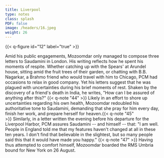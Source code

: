 ```yaml
---
title: Liverpool
type: notes
class: splash
PDF: false
image: /headers/16.jpeg
weight: 26
---
```


{{< q-figure id="12" label="true" >}}

Amid his public engagements, Mozoomdar only managed to compose three
letters to Saudamini in London. His writing reflects how he spent his
moments of respite. Whether catching up with the Spears' at Arundel
house, sitting amid the fruit trees of their garden, or chatting with
B.B. Nagarkar, a Brahmo friend who would travel with him to Chicago, PCM
had occasions to relax in good company. Yet his letters suggest that he
was plagued with uncertainties during his brief moments of rest. Shaken
by the discovery of a friend's death in India, he writes, "How can I be
assured of anything after this?" {{< q-note "44" >}} Likely in an effort to shore up
uncertainties regarding his own health, Mozoomdar redoubled his
authoritative tone to Saudamini, demanding that she pray for him every
day, finish her work, and prepare herself for heaven.{{< q-note "45" >}} Similarly, in
a letter written the evening before his departure for the Liverpool
Harbor, PCM assures Saudamini -- and himself -- that: "I am well. People
in England told me that my features haven't changed at all in these ten
years. I don't find that believable in the slightest, but so many people
said this that it would have made you happy." {{< q-note "47" >}} Having thus attempted
to comfort himself, Mozoomdar boarded the RMS Umbria bound for New York
on 26 August.
